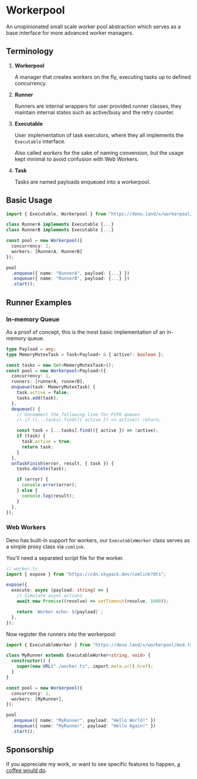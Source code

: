 # Workerpool

An unopinionated small scale worker pool abstraction which serves as a base interface for more advanced worker managers.

## Terminology

1. **Workerpool**

   A manager that creates workers on the fly, executing tasks up to defined concurrency.

2. **Runner**

   Runners are internal wrappers for user provided runner classes, they maintain internal states such as active/busy and the retry counter.

3. **Executable**

   User implementation of task executors, where they all implements the `Executable` interface.

   Also called _workers_ for the sake of naming convension, but the usage kept minimal to avoid confusion with Web Workers.

4. **Task**

   Tasks are named payloads enqueued into a workerpool.

## Basic Usage

```ts
import { Executable, Workerpool } from "https://deno.land/x/workerpool/mod.ts";

class RunnerA implements Executable {...}
class RunnerB implements Executable {...}

const pool = new Workerpool({
  concurrency: 2,
  workers: [RunnerA, RunnerB]
});

pool
  .enqueue({ name: "RunnerA", payload: {...} })
  .enqueue({ name: "RunnerB", payload: {...} })
  .start();
```

## Runner Examples

### In-memory Queue

As a proof of concept, this is the most basic implementation of an in-memory queue.

```ts
type Payload = any;
type MemoryMutexTask = Task<Payload> & { active?: boolean };

const tasks = new Set<MemoryMutexTask>();
const pool = new Workerpool<Payload>({
  concurrency: 1,
  runners: [runnerA, runnerB],
  enqueue(task: MemoryMutexTask) {
    task.active = false;
    tasks.add(task);
  },
  dequeue() {
    // Uncomment the following line for FIFO queues
    // if ([...tasks].find(({ active }) => active)) return;

    const task = [...tasks].find(({ active }) => !active);
    if (task) {
      task.active = true;
      return task;
    }
  },
  onTaskFinish(error, result, { task }) {
    tasks.delete(task);

    if (error) {
      console.error(error);
    } else {
      console.log(result);
    }
  },
});
```

### Web Workers

Deno has built-in support for workers, our `ExecutableWorker` class serves as a simple proxy class via `comlink`.

You'll need a separated script file for the worker.

```ts
// worker.ts
import { expose } from "https://cdn.skypack.dev/comlink?dts";

expose({
  execute: async (payload: string) => {
    // Simulate async actions
    await new Promise((resolve) => setTimeout(resolve, 1000));

    return `Worker echo: ${payload}`;
  },
});
```

Now register the runners into the workerpool:

```ts
import { ExecutableWorker } from "https://deno.land/x/workerpool/mod.ts";

class MyRunner extends ExecutableWorker<string, void> {
  constructor() {
    super(new URL("./worker.ts", import.meta.url).href);
  }
}

const pool = new Workerpool({
  concurrency: 1,
  workers: [MyRunner],
});

pool
  .enqueue({ name: "MyRunner", payload: "Hello World!" })
  .enqueue({ name: "MyRunner", payload: "Hello Again!" })
  .start();
```

## Sponsorship

If you appreciate my work, or want to see specific features to happen, [a coffee would do](https://buymeacoffee.com/vicary).
